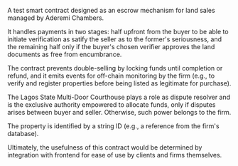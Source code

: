 A test smart contract designed as an escrow mechanism for land sales managed by Aderemi Chambers. 

It handles payments in two stages: half upfront from the buyer to be able to initiate verification as satify the seller as to the former's seriousness, and the remaining half only if the buyer's chosen verifier approves the land documents as free from encumbrance. 

The contract prevents double-selling by locking funds until completion or refund, and it emits events for off-chain monitoring by the firm (e.g., to verify and register properties before being listed as legitimate for purchase). 

The Lagos State Multi-Door Courthouse plays a role as dispute resolver and is the exclusive authority empowered to allocate funds, only if disputes arises between buyer and seller. Otherwise, such power belongs to the firm.

The property is identified by a string ID (e.g., a reference from the firm's database).

Ultimately, the usefulness of this contract would be determined by integration with frontend for ease of use by clients and firms themselves.
